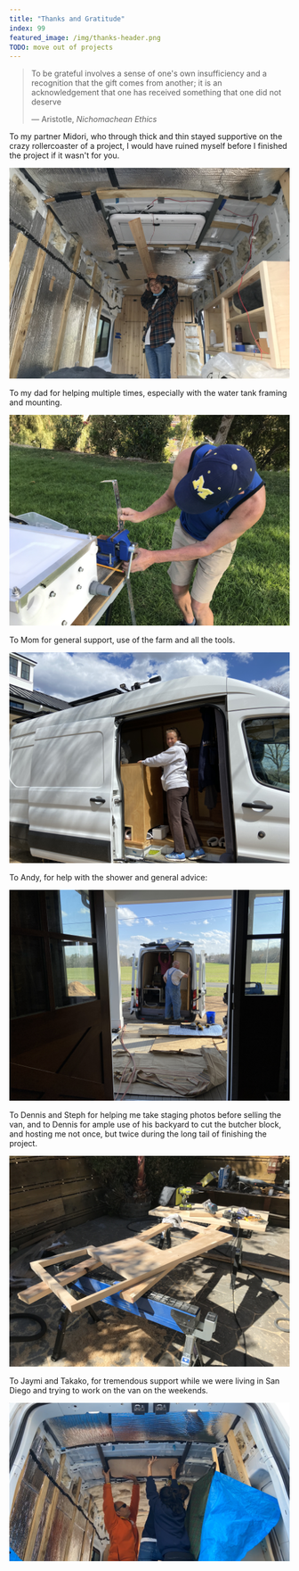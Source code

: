 ```yaml
---
title: "Thanks and Gratitude"
index: 99
featured_image: /img/thanks-header.png
TODO: move out of projects
---
```


> To be grateful involves a sense of one's own insufficiency and a recognition that the gift comes from another; it is an acknowledgement that one has received something that one did not deserve
> 
> — Aristotle, _Nichomachean Ethics_

To my partner Midori, who through thick and thin stayed supportive on the crazy rollercoaster of a project, I would have ruined myself before I finished the project if it wasn't for you.

![2021-04-07 16-55-34](img/2021-04-07%2016-55-34.jpeg)

To my dad for helping multiple times, especially with the water tank framing and mounting.

![2021-07-10 18-10-07](img/2021-07-10%2018-10-07.jpeg)

To Mom for general support, use of the farm and all the tools. 

![IMG_3526](img/IMG_3526.jpg)

To Andy, for help with the shower and general advice:

![IMG_3506](img/IMG_3506.jpg)

To Dennis and Steph for helping me take staging photos before selling the van, and to Dennis for ample use of his backyard to cut the butcher block, and hosting me not once, but twice during the long tail of finishing the project.

![countertop-installation](img/countertop-installation.jpg)

To Jaymi and Takako, for tremendous support while we were living in San Diego and trying to work on the van on the weekends.

![thanks-header](img/thanks-header.png)